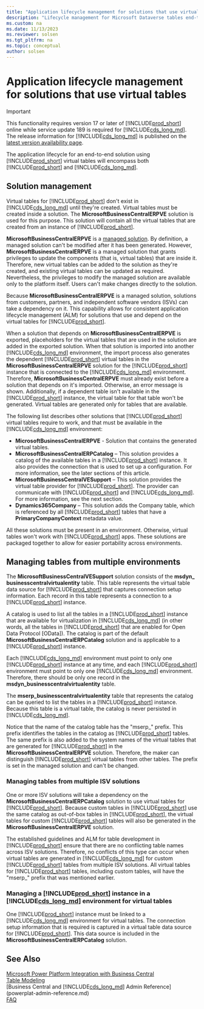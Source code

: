 ```yaml
---
title: "Application lifecycle management for solutions that use virtual tables"
description: "Lifecycle management for Microsoft Dataverse tables end-to-end solutions"
ms.custom: na
ms.date: 11/13/2023
ms.reviewer: solsen
ms.tgt_pltfrm: na
ms.topic: conceptual
author: solsen
---
```


# Application lifecycle management for solutions that use virtual tables

> [!IMPORTANT]  
> This functionality requires version 17 or later of [!INCLUDE[prod_short](../developer/includes/prod_short.md)] online while service update 189 is required for [!INCLUDE[cds_long_md](../includes/cds_long_md.md)]. The release information for [!INCLUDE[cds_long_md](../includes/cds_long_md.md)] is published on the [latest version availability page](/dynamics365/released-versions/dynamics-365ce#all-version-availability).

The application lifecycle for an end-to-end solution using [!INCLUDE[prod_short](../developer/includes/prod_short.md)] virtual tables will encompass both [!INCLUDE[prod_short](../developer/includes/prod_short.md)] and [!INCLUDE[cds_long_md](../includes/cds_long_md.md)].

## Solution management

Virtual tables for [!INCLUDE[prod_short](../developer/includes/prod_short.md)] don't exist in [!INCLUDE[cds_long_md](../includes/cds_long_md.md)] until they're created. Virtual tables must be created inside a solution. The **MicrosoftBusinessCentralERPVE** solution is used for this purpose. This solution will contain all the virtual tables that are created from an instance of [!INCLUDE[prod_short](../developer/includes/prod_short.md)].

**MicrosoftBusinessCentralERPVE** is a [managed solution](/powerapps/developer/common-data-service/introduction-solutions). By definition, a managed solution can't be modified after it has been generated. However, **MicrosoftBusinessCentralERPVE** is a managed solution that grants privileges to update the components (that is, virtual tables) that are inside it. Therefore, new virtual tables can be added to the solution as they're created, and existing virtual tables can be updated as required. Nevertheless, the privileges to modify the managed solution are available only to the platform itself. Users can't make changes directly to the solution.

Because **MicrosoftBusinessCentralERPVE** is a managed solution, solutions from customers, partners, and independent software vendors (ISVs) can take a dependency on it. This capability allows for consistent application lifecycle management (ALM) for solutions that use and depend on the virtual tables for [!INCLUDE[prod_short](../developer/includes/prod_short.md)].

When a solution that depends on **MicrosoftBusinessCentralERPVE** is exported, placeholders for the virtual tables that are used in the solution are added in the exported solution. When that solution is imported into another [!INCLUDE[cds_long_md](../includes/cds_long_md.md)] environment, the import process also generates the dependent [!INCLUDE[prod_short](../developer/includes/prod_short.md)] virtual tables in the **MicrosoftBusinessCentralERPVE** solution for the [!INCLUDE[prod_short](../developer/includes/prod_short.md)] instance that is connected to the [!INCLUDE[cds_long_md](../includes/cds_long_md.md)] environment. Therefore, **MicrosoftBusinessCentralERPVE** must already exist before a solution that depends on it's imported. Otherwise, an error message is shown. Additionally, if a dependent table isn't available in the [!INCLUDE[prod_short](../developer/includes/prod_short.md)] instance, the virtual table for that table won't be generated. Virtual tables are generated only for tables that are available.

The following list describes other solutions that [!INCLUDE[prod_short](../developer/includes/prod_short.md)] virtual tables require to work, and that must be available in the [!INCLUDE[cds_long_md](../includes/cds_long_md.md)] environment:

- **MicrosoftBusinessCentralERPVE** - Solution that contains the generated virtual tables. 
- **MicrosoftBusinessCentralERPCatalog** – This solution provides a catalog of the available tables in a [!INCLUDE[prod_short](../developer/includes/prod_short.md)] instance. It also provides the connection that is used to set up a configuration. For more information, see the later sections of this article.
- **MicrosoftBusinessCentralVESupport** – This solution provides the virtual table provider for [!INCLUDE[prod_short](../developer/includes/prod_short.md)]. The provider can communicate with [!INCLUDE[prod_short](../developer/includes/prod_short.md)]  and [!INCLUDE[cds_long_md](../includes/cds_long_md.md)]. For more information, see the next section.
- **Dynamics365Company** – This solution adds the Company table, which is referenced by all [!INCLUDE[prod_short](../developer/includes/prod_short.md)] tables that have a **PrimaryCompanyContext** metadata value.

All these solutions must be present in an environment. Otherwise, virtual tables won't work with [!INCLUDE[prod_short](../developer/includes/prod_short.md)] apps. These solutions are packaged together to allow for easier portability across environments.

## Managing tables from multiple environments

The **MicrosoftBusinessCentralVESupport** solution consists of the **msdyn\_ businesscentralvirtualentity** table. This table represents the virtual table data source for [!INCLUDE[prod_short](../developer/includes/prod_short.md)] that captures connection setup information. Each record in this table represents a connection to a [!INCLUDE[prod_short](../developer/includes/prod_short.md)] instance.

A catalog is used to list all the tables in a [!INCLUDE[prod_short](../developer/includes/prod_short.md)] instance that are available for virtualization in [!INCLUDE[cds_long_md](../includes/cds_long_md.md)] (in other words, all the tables in [!INCLUDE[prod_short](../developer/includes/prod_short.md)] that are enabled for Open Data Protocol \[OData\]). The catalog is part of the default **MicrosoftBusinessCentralERPCatalog** solution and is applicable to a [!INCLUDE[prod_short](../developer/includes/prod_short.md)] instance.

Each [!INCLUDE[cds_long_md](../includes/cds_long_md.md)] environment must point to only one [!INCLUDE[prod_short](../developer/includes/prod_short.md)] instance at any time, and each [!INCLUDE[prod_short](../developer/includes/prod_short.md)] environment must point to only one [!INCLUDE[cds_long_md](../includes/cds_long_md.md)] environment. Therefore, there should be only one record in the **msdyn\_businesscentralvirtualentity** table.

The **mserp\_businesscentralvirtualentity** table that represents the catalog can be queried to list the tables in a [!INCLUDE[prod_short](../developer/includes/prod_short.md)] instance. Because this table is a virtual table, the catalog is never persisted in [!INCLUDE[cds_long_md](../includes/cds_long_md.md)].

Notice that the name of the catalog table has the "mserp\_" prefix. This prefix identifies the tables in the catalog as [!INCLUDE[prod_short](../developer/includes/prod_short.md)] tables. The same prefix is also added to the system names of the virtual tables that are generated for [!INCLUDE[prod_short](../developer/includes/prod_short.md)] in the **MicrosoftBusinessCentralERPVE** solution. Therefore, the maker can distinguish [!INCLUDE[prod_short](../developer/includes/prod_short.md)] virtual tables from other tables. The prefix is set in the managed solution and can't be changed.

### Managing tables from multiple ISV solutions

One or more ISV solutions will take a dependency on the **MicrosoftBusinessCentralERPCatalog** solution to use virtual tables for [!INCLUDE[prod_short](../developer/includes/prod_short.md)]. Because custom tables in [!INCLUDE[prod_short](../developer/includes/prod_short.md)] use the same catalog as out-of-box tables in [!INCLUDE[prod_short](../developer/includes/prod_short.md)], the virtual tables for custom [!INCLUDE[prod_short](../developer/includes/prod_short.md)] tables will also be generated in the **MicrosoftBusinessCentralERPVE** solution.

The established guidelines and ALM for table development in [!INCLUDE[prod_short](../developer/includes/prod_short.md)] ensure that there are no conflicting table names across ISV solutions. Therefore, no conflicts of this type can occur when virtual tables are generated in [!INCLUDE[cds_long_md](../includes/cds_long_md.md)] for custom [!INCLUDE[prod_short](../developer/includes/prod_short.md)] tables from multiple ISV solutions. All virtual tables for [!INCLUDE[prod_short](../developer/includes/prod_short.md)] tables, including custom tables, will have the "mserp\_" prefix that was mentioned earlier.

### Managing a [!INCLUDE[prod_short](../developer/includes/prod_short.md)] instance in a [!INCLUDE[cds_long_md](../includes/cds_long_md.md)] environment for virtual tables

One [!INCLUDE[prod_short](../developer/includes/prod_short.md)] instance must be linked to a [!INCLUDE[cds_long_md](../includes/cds_long_md.md)] environment for virtual tables. The connection setup information that is required is captured in a virtual table data source for [!INCLUDE[prod_short](../developer/includes/prod_short.md)]. This data source is included in the **MicrosoftBusinessCentralERPCatalog** solution.

## See Also

[Microsoft Power Platform Integration with Business Central](powerplat-overview.md)  
[Table Modeling](powerplat-entity-modeling.md)  
[Business Central and [!INCLUDE[cds_long_md](../includes/cds_long_md.md)] Admin Reference](powerplat-admin-reference.md)  
[FAQ](powerplat-faq.md)